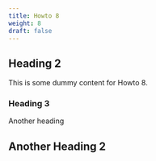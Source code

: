 ```yaml
---
title: Howto 8
weight: 8
draft: false
---
```


## Heading 2

This is some dummy content for Howto 8.

### Heading 3

Another heading

## Another Heading 2

